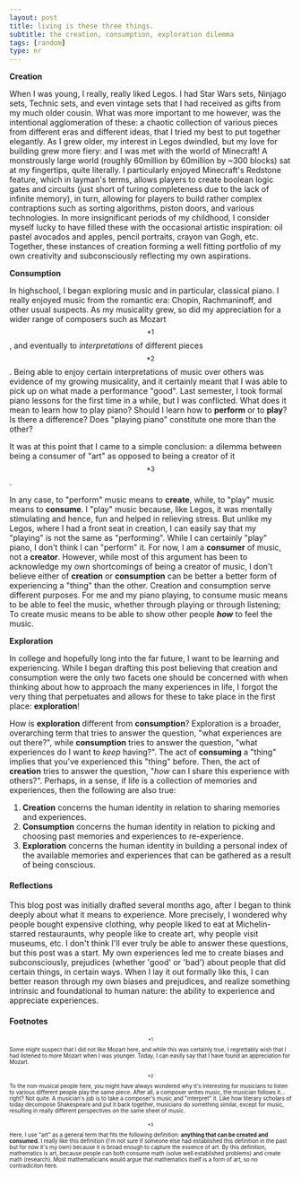 ```yaml
---
layout: post
title: living is these three things.
subtitle: the creation, consumption, exploration dilemma
tags: [random]
type: nr
---
```

**Creation**

When I was young, I really, really liked Legos. I had Star Wars sets, Ninjago sets, Technic sets, and even vintage sets that I had received as gifts from my much older cousin. What was more important to me however, was the intentional agglomeration of these: a chaotic collection of various pieces from different eras and different ideas, that I tried my best to put together elegantly. As I grew older, my interest in Legos dwindled, but my love for building grew more fiery: and I was met with the world of Minecraft! A monstrously large world (roughly 60million by 60million by ~300 blocks) sat at my fingertips, quite literally. I particularly enjoyed Minecraft's Redstone feature, which in layman's terms, allows players to create boolean logic gates and circuits (just short of turing completeness due to the lack of infinite memory), in turn, allowing for players to build rather complex contraptions such as sorting algorithms, piston doors, and various technologies. In more insignificant periods of my childhood, I consider myself lucky to have filled these with the occasional artistic inspiration: oil pastel avocados and apples, pencil portraits, crayon van Gogh, etc. Together, these instances of creation forming a well fitting portfolio of my own creativity and subconsciously reflecting my own aspirations.

**Consumption**

In highschool, I began exploring music and in particular, classical piano. I really enjoyed music from the romantic era: Chopin, Rachmaninoff, and other usual suspects. As my musicality grew, so did my appreciation for a wider range of composers such as Mozart$${}^{*1}$$, and eventually to *interpretations* of different pieces$${}^{*2}$$. Being able to enjoy certain interpretations of music over others was evidence of my growing musicality, and it certainly meant that I was able to pick up on what made a performance "good". Last semester, I took formal piano lessons for the first time in a while, but I was conflicted. What does it mean to learn how to play piano? Should I learn how to **perform** or to **play**? Is there a difference? Does "playing piano" constitute one more than the other? 

It was at this point that I came to a simple conclusion: a dilemma between being a consumer of "art" as opposed to being a creator of it$${}^{*3}$$. 

In any case, to "perform" music means to **create**, while, to "play" music means to **consume**. I "play" music because, like Legos, it was mentally stimulating and hence, fun and helped in relieving stress. But unlike my Legos, where I had a front seat in creation, I can easily say that my "playing" is not the same as "performing". While I can certainly "play" piano, I don't think I can "perform" it. For now, I am a **consumer** of music, not a **creator**. However, while most of this argument has been to acknowledge my own shortcomings of being a creator of music, I don't believe either of **creation** or **consumption** can be better a better form of experiencing a "thing" than the other. Creation and consumption serve different purposes. For me and my piano playing, to consume music means to be able to feel the music, whether through playing or through listening; To create music means to be able to show other people ***how*** to feel the music. 

**Exploration**

In college and hopefully long into the far future, I want to be learning and experiencing. While I began drafting this post believing that creation and consumption were the only two facets one should be concerned with when thinking about how to approach the many experiences in life, I forgot the very thing that perpetuates and allows for these to take place in the first place: **exploration**!

How is **exploration** different from **consumption**? Exploration is a broader, overarching term that tries to answer the question, "what experiences are out there?", while **consumption** tries to answer the question, "what experiences do I want to *keep* having?". The act of **consuming** a "thing" implies that you've experienced this "thing" before. Then, the act of **creation** tries to answer the question, "*how* can I share this experience with others?". Perhaps, in a sense, if life is a collection of memories and experiences, then the following are also true:
1. **Creation** concerns the human identity in relation to sharing memories and experiences.
2. **Consumption** concerns the human identity in relation to picking and choosing past memories and experiences to re-experience.
3. **Exploration** concerns the human identity in building a personal index of the available memories and experiences that can be gathered as a result of being conscious. 

#### Reflections
This blog post was initially drafted several months ago, after I began to think deeply about what it means to experience. More precisely, I wondered why people bought expensive clothing, why people liked to eat at Michelin-starred restauraunts, why people like to create art, why people visit museums, etc. I don't think I'll ever truly be able to answer these questions, but this post was a start. My own experiences led me to create biases and subconsciously, prejudices (whether 'good' or 'bad') about people that did certain things, in certain ways. When I lay it out formally like this, I can better reason through my own biases and prejudices, and realize something intrinsic and foundational to human nature: the ability to experience and appreciate experiences. 

#### Footnotes
<sub><sup>$${}^{*1}$$ Some might suspect that I did not like Mozart here, and while this was certainly true, I regrettably wish that I had listened to more Mozart when I was younger. Today, I can easily say that I have found an appreciation for Mozart. </sup></sub>

<sub><sup>$${}^{*2}$$ To the non-musical people here, you might have always wondered why it's interesting for musicians to listen to various different people play the same piece. After all, a composer writes music, the musician follows it... right? Not quite. A musician's job is to take a composer's music and "interpret" it. Like how literary scholars of today decompose Shakespeare and put it back together, musicians do something similar, except for music, resulting in really different perspectives on the same sheet of music. </sup></sub>

<sub><sup>$${}^{*3}$$ Here, I use "art" as a general term that fits the following definition: **anything that can be created and consumed.** I really like this definition (I'm not sure if someone else had established this definition in the past but for now it's my own) because it is broad enough to capture the essence of art. By this definition, mathematics is art, because people can both consume math (solve well established problems) and create math (research). Most mathematicians would argue that mathematics itself is a form of art, so no contradiciton here. </sup></sub>